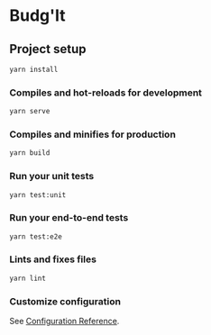 # Budg'It

## Project setup

```sh
yarn install
```

### Compiles and hot-reloads for development

```sh
yarn serve
```

### Compiles and minifies for production

```sh
yarn build
```

### Run your unit tests

```sh
yarn test:unit
```

### Run your end-to-end tests

```sh
yarn test:e2e
```

### Lints and fixes files

```sh
yarn lint
```

### Customize configuration

See [Configuration Reference](https://cli.vuejs.org/config/).

